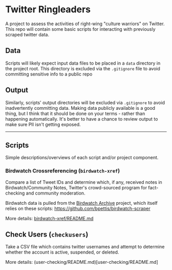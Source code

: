 # Twitter Ringleaders

A project to assess the activities of right-wing "culture warriors" on Twitter. This repo will contain some basic scripts for interacting with previously scraped twitter data.

## Data

Scripts will likely expect input data files to be placed in a `data` directory in the project root. This directory is excluded via the `.gitignore` file to avoid committing sensitive info to a public repo

## Output

Similarly, scripts' output directories will be excluded via `.gitignore` to avoid inadvertently committing data. Making data publicly available is a good thing, but I think that it should be done on your terms - rather than happening automatically. It's better to have a chance to review output to make sure PII isn't getting exposed.

---

## Scripts

Simple descriptions/overviews of each script and/or project component.

### Birdwatch Crossreferencing (`birdwatch-xref`)

Compare a list of Tweet IDs and determine which, if any, received notes in Birdwatch/Community Notes, Twitter's crowd-sourced program for fact-checking and community moderation.

Birdwatch data is pulled from the [Birdwatch Archive](https://birdwatcharchive.org/) project, which itself relies on these scripts: https://github.com/bpettis/birdwatch-scraper


More details: [birdwatch-xref/README.md](birdwatch-xref/README.md)

## Check Users (`checkusers`)

Take a CSV file which contains twitter usernames and attempt to determine whether the account is active, suspended, or deleted.

More details: (user-checking/README.md)[user-checking/README.md]
